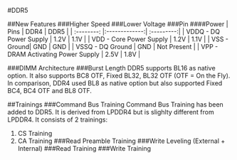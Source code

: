 #DDR5

##New Features
###Higher Speed
###Lower Voltage
###Pin
####Power
|  Pins  |      DDR4      |   DDR5    |
| :--------: |:-------------:| :---------:|
| VDDQ - DQ Power Supply | 1.2V |     1.1V |
| VDD - Core Power Supply |   1.2V    |       1.1V |
| VSS - Ground| GND |     GND |
| VSSQ - DQ Ground |   GND    |      Not Present |
| VPP - DRAM Activating Power Supply | 2.5V |     1.8V |

###DIMM Architecture
###Burst Length
DDR5 supports BL16 as native option. It also supports BC8 OTF, Fixed BL32, BL32 OTF (OTF = On the Fly). In comparison, DDR4 used BL8 as native option but also supported Fixed BC4, BC4 OTF and BL8 OTF.

##Trainings
###Command Bus Training
Command Bus Training has been added to DDR5. It is derived from LPDDR4 but is slighlty different from LPDDR4. It consists of 2 trainings:
1. CS Training
2. CA Training
###Read Preamble Training
###Write Leveling (External + Internal)
###Read Training
###Write Training
